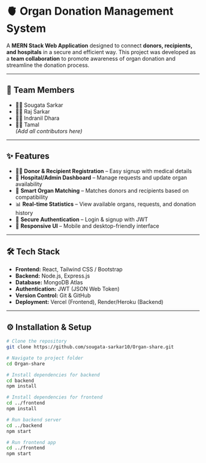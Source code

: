 # 🫀 Organ Donation Management System  

A **MERN Stack Web Application** designed to connect **donors, recipients, and hospitals** in a secure and efficient way. This project was developed as a **team collaboration** to promote awareness of organ donation and streamline the donation process.  

---

## 👥 Team Members  
- 👨‍💻 Sougata Sarkar  
- 👩‍💻 Raj Sarkar  
- 👨‍💻 Indranil Dhara  
- 👩‍💻 Tamal  
*(Add all contributors here)*  

---

## ✨ Features  
- 👨‍⚕️ **Donor & Recipient Registration** – Easy signup with medical details  
- 🏥 **Hospital/Admin Dashboard** – Manage requests and update organ availability  
- 🔎 **Smart Organ Matching** – Matches donors and recipients based on compatibility  
- 📊 **Real-time Statistics** – View available organs, requests, and donation history  
- 🔐 **Secure Authentication** – Login & signup with JWT  
- 📱 **Responsive UI** – Mobile and desktop-friendly interface  

---

## 🛠 Tech Stack  
- **Frontend:** React, Tailwind CSS / Bootstrap  
- **Backend:** Node.js, Express.js  
- **Database:** MongoDB Atlas  
- **Authentication:** JWT (JSON Web Token)  
- **Version Control:** Git & GitHub  
- **Deployment:** Vercel (Frontend), Render/Heroku (Backend)  

---

## ⚙️ Installation & Setup  

```bash
# Clone the repository
git clone https://github.com/sougata-sarkar10/Organ-share.git

# Navigate to project folder
cd Organ-share

# Install dependencies for backend
cd backend
npm install

# Install dependencies for frontend
cd ../frontend
npm install

# Run backend server
cd ../backend
npm start

# Run frontend app
cd ../frontend
npm start
